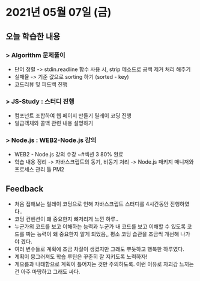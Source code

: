 # 2021년 05월 07일 (금) 

## 오늘 학습한 내용

### > Algorithm 문제풀이

- 단어 정렬
  -> stdin.readline 함수 사용 시, strip 메소드로 공백 제거 처리 해주기
- 실패율
  -> 기준 값으로 sorting 하기 (sorted - key)
- 코드리뷰 및 피드백 진행

### > JS-Study : 스터디 진행

- 컴포넌트 조합하여 웹 페이지 만들기 릴레이 코딩 진행
- 일급객체와 콜백 관련 내용 설명하기

### > Node.js : WEB2-Node.js 강의

- WEB2 - Node.js 강의 수강 ~#섹션 3 80% 완료
- 학습 내용 정리
  -> 자바스크립트의 동기, 비동기 처리
  -> Node.js 패키지 매니저와 프로세스 관리 툴 PM2

## Feedback

- 처음 접해보는 릴레이 코딩으로 인해 자바스크립트 스터디를 4시간동안 진행하였다..
- 코딩 컨벤션이 왜 중요한지 뼈저리게 느낀 하루..
- 누군가의 코드를 보고 이해하는 능력과 누군가 내 코드를 보고 이해할 수 있도록 코드를 짜는 능력이 왜 중요한지 알게 되었음,, 평소 코딩 습관을 조금씩 개선해 나가야 겠다.
- 여러 변수들로 계획에 조금 차질이 생겼지만 그래도 뿌듯하고 행복한 하루였다.
- 계획이 뭉그러져도 학습 루틴은 꾸준히 잘 지키도록 노력하자!
- 게으름과 나태함으로 계획이 틀어지는 것만 주의하도록. 이런 이유로 자괴감 느끼는 건 아주 마땅하고 그래도 싸다.


